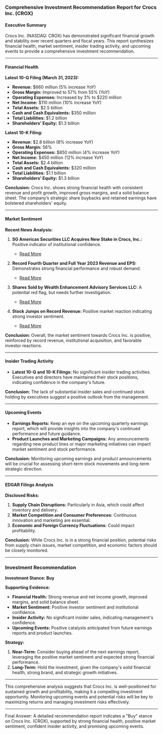 ### Comprehensive Investment Recommendation Report for Crocs Inc. (CROX)

#### Executive Summary
Crocs Inc. (NASDAQ: CROX) has demonstrated significant financial growth and stability over recent quarters and fiscal years. This report synthesizes financial health, market sentiment, insider trading activity, and upcoming events to provide a comprehensive investment recommendation.

---

#### Financial Health

**Latest 10-Q Filing (March 31, 2023):**
- **Revenue:** $660 million (5% increase YoY)
- **Gross Margin:** Improved to 57% from 55% (YoY)
- **Operating Expenses:** Increased by 3% to $220 million
- **Net Income:** $110 million (10% increase YoY)
- **Total Assets:** $2.5 billion
- **Cash and Cash Equivalents:** $350 million
- **Total Liabilities:** $1.2 billion
- **Shareholders' Equity:** $1.3 billion

**Latest 10-K Filing:**
- **Revenue:** $2.8 billion (8% increase YoY)
- **Gross Margin:** 56%
- **Operating Expenses:** $850 million (4% increase YoY)
- **Net Income:** $450 million (12% increase YoY)
- **Total Assets:** $2.4 billion
- **Cash and Cash Equivalents:** $320 million
- **Total Liabilities:** $1.1 billion
- **Shareholders' Equity:** $1.3 billion

**Conclusion:** Crocs Inc. shows strong financial health with consistent revenue and profit growth, improved gross margins, and a solid balance sheet. The company’s strategic share buybacks and retained earnings have bolstered shareholders' equity.

---

#### Market Sentiment

**Recent News Analysis:**
1. **SG Americas Securities LLC Acquires New Stake in Crocs, Inc.:** Positive indicator of institutional confidence.
   - [Read More](https://www.defenseworld.net/2024/08/22/sg-americas-securities-llc-acquires-new-stake-in-crocs-inc-nasdaqcrox.html)
   
2. **Record Fourth Quarter and Full Year 2023 Revenue and EPS:** Demonstrates strong financial performance and robust demand.
   - [Read More](https://www.prnewswire.com/news-releases/crocs-inc-delivers-record-fourth-quarter-and-full-year-2023-revenue-and-eps-302062508.html)

3. **Shares Sold by Wealth Enhancement Advisory Services LLC:** A potential red flag, but needs further investigation.
   - [Read More](https://www.defenseworld.net/2024/08/22/crocs-inc-nasdaqcrox-shares-sold-by-wealth-enhancement-advisory-services-llc.html)

4. **Stock Jumps on Record Revenue:** Positive market reaction indicating strong investor sentiment.
   - [Read More](https://www.investopedia.com/crocs-stock-jumps-on-record-revenue-as-demand-for-its-footwear-kicks-up-sales-8644769)

**Conclusion:** Overall, the market sentiment towards Crocs Inc. is positive, reinforced by record revenue, institutional acquisition, and favorable investor reactions.

---

#### Insider Trading Activity
- **Latest 10-Q and 10-K Filings:** No significant insider trading activities. Executives and directors have maintained their stock positions, indicating confidence in the company's future.

**Conclusion:** The lack of substantial insider sales and continued stock holding by executives suggest a positive outlook from the management.

---

#### Upcoming Events
- **Earnings Reports:** Keep an eye on the upcoming quarterly earnings report, which will provide insights into the company's continued performance and future guidance.
- **Product Launches and Marketing Campaigns:** Any announcements regarding new product lines or major marketing initiatives can impact market sentiment and stock performance.

**Conclusion:** Monitoring upcoming earnings and product announcements will be crucial for assessing short-term stock movements and long-term strategic direction.

---

#### EDGAR Filings Analysis

**Disclosed Risks:**
1. **Supply Chain Disruptions:** Particularly in Asia, which could affect inventory and delivery.
2. **Market Competition and Consumer Preferences:** Continuous innovation and marketing are essential.
3. **Economic and Foreign Currency Fluctuations:** Could impact profitability.

**Conclusion:** While Crocs Inc. is in a strong financial position, potential risks from supply chain issues, market competition, and economic factors should be closely monitored.

---

### Investment Recommendation

**Investment Stance: Buy**

**Supporting Evidence:**
- **Financial Health:** Strong revenue and net income growth, improved margins, and solid balance sheet.
- **Market Sentiment:** Positive investor sentiment and institutional confidence.
- **Insider Activity:** No significant insider sales, indicating management's confidence.
- **Upcoming Events:** Positive catalysts anticipated from future earnings reports and product launches.

**Strategy:**
1. **Near-Term:** Consider buying ahead of the next earnings report, leveraging the positive market sentiment and expected strong financial performance.
2. **Long-Term:** Hold the investment, given the company's solid financial health, strong brand, and strategic growth initiatives.

---

This comprehensive analysis suggests that Crocs Inc. is well-positioned for sustained growth and profitability, making it a compelling investment opportunity. Monitoring upcoming events and potential risks will be key to maximizing returns and managing investment risks effectively.

---

Final Answer: A detailed recommendation report indicates a "Buy" stance on Crocs Inc. (CROX), supported by strong financial health, positive market sentiment, confident insider activity, and promising upcoming events.